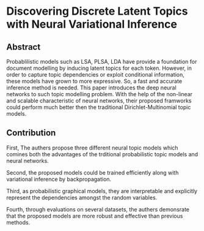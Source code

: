 # Discovering Discrete Latent Topics with Neural Variational Inference

## Abstract
Probablilistic models such as LSA, PLSA, LDA have provide a foundation for document modelling by inducing latent topics for each token. However, in order to capture topic dependencies or exploit conditional information, these models have grown to more expressive. So, a fast and accurate inference method is needed. This paper introduces the deep neural networks to such topic modelling problem. With the help of the non-linear and scalable characteristic of neural networks, their proposed framworks could perform much better then the traditional Dirichlet-Multinomial topic models.
 

## Contribution
First, The authers propose three different neural topic models which comines both the advantages of the trditional probabilistic topic models and neural networks.

Second, the proposed models could be trained efficiently along with variational inference by backpropagation.

Third, as probabilistic graphical models, they are interpretable and explicitly represent the dependencies amongst the random variables.

Fourth, through evaluations on several datasets, the authers demonsrate that the proposed models are more robust and effective than previous methods. 
